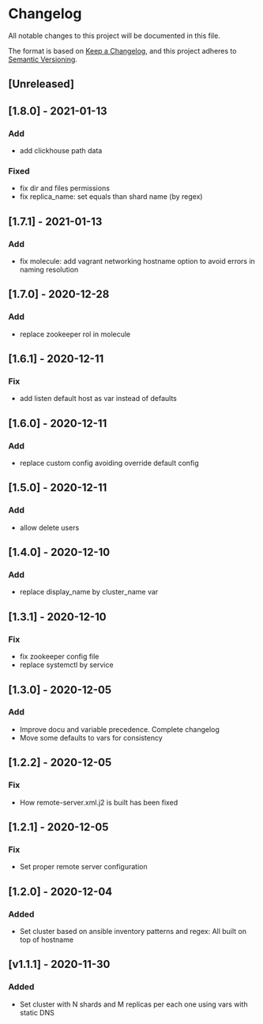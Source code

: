 # Changelog

All notable changes to this project will be documented in this file.

The format is based on [Keep a Changelog](https://keepachangelog.com/en/1.0.0/),
and this project adheres to [Semantic Versioning](https://semver.org/spec/v2.0.0.html).

## [Unreleased]

## [1.8.0] - 2021-01-13
### Add
- add clickhouse path data
### Fixed
- fix dir and files permissions
- fix replica_name: set equals than shard name (by regex)

## [1.7.1] - 2021-01-13
### Add
 - fix molecule: add vagrant networking hostname option to avoid errors in naming resolution

## [1.7.0] - 2020-12-28
### Add
 - replace zookeeper rol in molecule

## [1.6.1] - 2020-12-11
### Fix
 - add listen default host as var instead of defaults

## [1.6.0] - 2020-12-11
### Add
 - replace custom config avoiding override default config

## [1.5.0] - 2020-12-11
### Add
 - allow delete users


## [1.4.0] - 2020-12-10
### Add
 - replace display_name by cluster_name var

## [1.3.1] - 2020-12-10
### Fix
 - fix zookeeper config file
 - replace systemctl by service

## [1.3.0] - 2020-12-05
### Add
- Improve docu and variable precedence. Complete changelog
- Move some defaults to vars for consistency

## [1.2.2] - 2020-12-05
### Fix
- How remote-server.xml.j2 is built has been fixed

## [1.2.1] - 2020-12-05
### Fix
- Set proper remote server configuration

## [1.2.0] - 2020-12-04
### Added
- Set cluster based on ansible inventory patterns and regex: All built on top of hostname

## [v1.1.1] - 2020-11-30
### Added
- Set cluster with N shards and M replicas per each one using vars with static DNS
